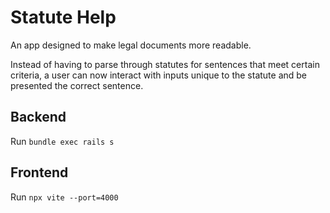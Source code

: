 # Statute Help

An app designed to make legal documents more readable.


Instead of having to parse through statutes for sentences that meet certain criteria, a user can now interact with
inputs unique to the statute and be presented the correct sentence.


## Backend

Run `bundle exec rails s`

## Frontend

Run `npx vite --port=4000`
